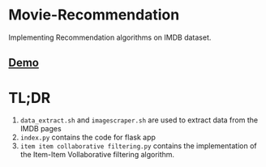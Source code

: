 # Movie-Recommendation
Implementing Recommendation algorithms on IMDB dataset. 

## [Demo](https://recommendationformovies.herokuapp.com)

# TL;DR
  
1) `data_extract.sh` and `imagescraper.sh` are used to extract data from the IMDB pages
2) `index.py` contains the code for flask app 
3) `item item collaborative filtering.py` contains the implementation of the Item-Item Vollaborative filtering algorithm.


